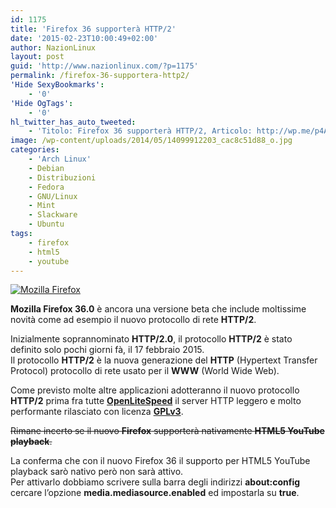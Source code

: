 ```yaml
---
id: 1175
title: 'Firefox 36 supporterà HTTP/2'
date: '2015-02-23T10:00:49+02:00'
author: NazionLinux
layout: post
guid: 'http://www.nazionlinux.com/?p=1175'
permalink: /firefox-36-supportera-http2/
'Hide SexyBookmarks':
    - '0'
'Hide OgTags':
    - '0'
hl_twitter_has_auto_tweeted:
    - 'Titolo: Firefox 36 supporterà HTTP/2, Articolo: http://wp.me/p4ANSQ-iX'
image: /wp-content/uploads/2014/05/14099912203_cac8c51d88_o.jpg
categories:
    - 'Arch Linux'
    - Debian
    - Distribuzioni
    - Fedora
    - GNU/Linux
    - Mint
    - Slackware
    - Ubuntu
tags:
    - firefox
    - html5
    - youtube
---
```


[![Mozilla Firefox](https://i0.wp.com/farm6.staticflickr.com/5470/14099912203_cac8c51d88_o.jpg?resize=620%2C300 "Mozilla Firefox")](http://www.flickr.com/photos/12418137@N07/14099912203/ "Mozilla Firefox")

**Mozilla Firefox 36.0** è ancora una versione beta che include moltissime novità come ad esempio il nuovo protocollo di rete **HTTP/2**.

Inizialmente soprannominato **HTTP/2.0**, il protocollo **HTTP/2** è stato definito solo pochi giorni fà, il 17 febbraio 2015.  
Il protocollo **HTTP/2** è la nuova generazione del **HTTP** (Hypertext Transfer Protocol) protocollo di rete usato per il **WWW** (World Wide Web).

Come previsto molte altre applicazioni adotteranno il nuovo protocollo **HTTP/2** prima fra tutte **[OpenLiteSpeed](http://open.litespeedtech.com/mediawiki/index.php/Main_Page "OpenLiteSpeed")** il server HTTP leggero e molto performante rilasciato con licenza **[GPLv3](http://www.gnu.org/copyleft/gpl.html "GPL £")**.

<del>Rimane incerto se il nuovo **Firefox** supporterà nativamente **HTML5 YouTube playback**.</del>

La conferma che con il nuovo Firefox 36 il supporto per HTML5 YouTube playback sarò nativo però non sarà attivo.  
Per attivarlo dobbiamo scrivere sulla barra degli indirizzi **about:config** cercare l’opzione **media.mediasource.enabled** ed impostarla su **true**.